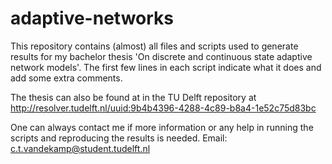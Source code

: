 # adaptive-networks
This repository contains (almost) all files and scripts used to generate results for my bachelor thesis 'On discrete and continuous state adaptive network models'. The first few lines in each script indicate what it does and add some extra comments.

The thesis can also be found at in the TU Delft repository at http://resolver.tudelft.nl/uuid:9b4b4396-4288-4c89-b8a4-1e52c75d83bc


One can always contact me if more information or any help in running the scripts and reproducing the results is needed.
Email: c.t.vandekamp@student.tudelft.nl